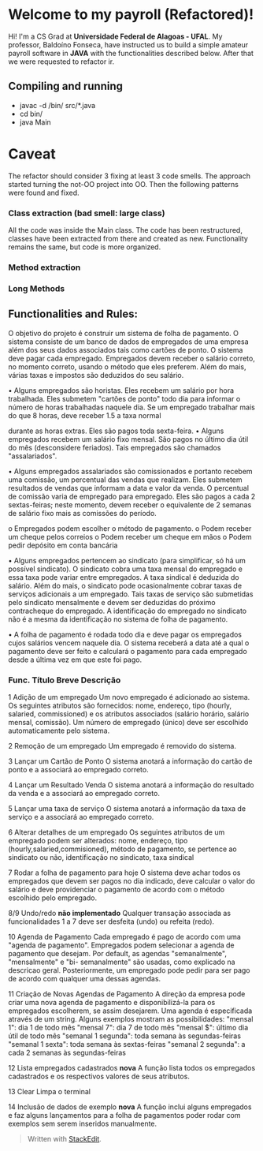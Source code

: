
# Welcome to my payroll (Refactored)!

Hi! I'm a CS Grad at **Universidade Federal de Alagoas - UFAL**. My professor, Baldoíno Fonseca, have instructed us to build a simple amateur payroll software in **JAVA** with the functionalities described below. After that we were requested to refactor ir.

## Compiling and running

- javac -d /bin/ src/*.java
- cd bin/
- java Main


# Caveat

The refactor should consider 3 fixing at least 3 code smells. The approach started turning the not-OO project into OO. Then the following patterns were found and fixed.


### Class extraction (bad smell: large class)

All the code was inside the Main class. The code has been restructured, classes have been extracted from there and created as new. Functionality remains the same, but code is more organized. 

### Method extraction 

### Long Methods



## Functionalities and Rules:

O objetivo do projeto é construir um sistema de folha de pagamento. O sistema consiste de um
banco de dados de empregados de uma empresa além dos seus dados associados tais como cartões de ponto. O sistema deve pagar cada empregado. Empregados devem receber o salário correto, no momento correto, usando o método que eles preferem. Além do mais, várias taxas e impostos são deduzidos do seu salário.

• Alguns empregados são horistas. Eles recebem um salário por hora trabalhada. Eles submetem "cartões de ponto" todo dia para informar o número de horas trabalhadas naquele dia. Se um empregado trabalhar mais do que 8 horas, deve receber 1.5 a taxa normal

durante as horas extras. Eles são pagos toda sexta-feira.
• Alguns empregados recebem um salário fixo mensal. São pagos no último dia útil do mês (desconsidere feriados). Tais empregados são chamados "assalariados".

• Alguns empregados assalariados são comissionados e portanto recebem uma comissão, um percentual das vendas que realizam. Eles submetem resultados de vendas que informam a data e valor da venda. O percentual de comissão varia de empregado para empregado. Eles são pagos a cada 2 sextas-feiras; neste momento, devem receber o equivalente de 2 semanas de salário fixo mais as comissões do período.

o Empregados podem escolher o método de pagamento.
o Podem receber um cheque pelos correios
o Podem receber um cheque em mãos
o Podem pedir depósito em conta bancária

• Alguns empregados pertencem ao sindicato (para simplificar, só há um possível sindicato). O sindicato cobra uma taxa mensal do empregado e essa taxa pode variar entre empregados. A taxa sindical é deduzida do salário. Além do mais, o sindicato pode ocasionalmente cobrar taxas de serviços adicionais a um empregado. Tais taxas de serviço são submetidas pelo sindicato mensalmente e devem ser deduzidas do próximo contracheque do empregado. A identificação do empregado no sindicato não é a mesma da identificação no sistema de folha de pagamento.

• A folha de pagamento é rodada todo dia e deve pagar os empregados cujos salários vencem naquele dia. O sistema receberá a data até a qual o pagamento deve ser feito e calculará o pagamento para cada empregado desde a última vez em que este foi pago.


### Func. Título Breve Descrição 
1 Adição de um empregado 
Um novo empregado é adicionado ao sistema. Os seguintes atributos são fornecidos: nome, endereço, tipo (hourly, salaried, commissioned) e os atributos associados (salário horário, salário mensal, comissão). Um número de empregado (único) deve ser escolhido
automaticamente pelo sistema.

2 Remoção de um empregado 
Um empregado é removido do sistema.

3 Lançar um Cartão de Ponto 
O sistema anotará a informação do cartão de ponto e a associará ao empregado correto.

4 Lançar um Resultado Venda 
O sistema anotará a informação do resultado da venda e a associará ao empregado correto.

5 Lançar uma taxa de serviço 
O sistema anotará a informação da taxa de serviço e a associará ao empregado correto.

6 Alterar detalhes de um empregado 
Os seguintes atributos de um empregado podem ser alterados: nome, endereço, tipo (hourly,salaried,commisioned), método de pagamento, se pertence ao sindicato ou não, identificação no sindicato, taxa sindical

7 Rodar a folha de pagamento para hoje 
O sistema deve achar todos os empregados que devem ser pagos no dia indicado, deve calcular o valor do salário e deve providenciar o pagamento de acordo com o
método escolhido pelo empregado.

8/9 Undo/redo **não implementado**
Qualquer transação associada as funcionalidades 1 a 7 deve ser desfeita (undo) ou refeita (redo).

10 Agenda de Pagamento 
Cada empregado é pago de acordo com uma "agenda de pagamento". Empregados podem selecionar a agenda de pagamento que desejam. Por default, as agendas "semanalmente", "mensalmente" e "bi- semanalmente" são usadas, como explicado na descricao geral. Posteriormente, um empregado pode pedir para ser pago de acordo com qualquer uma dessas agendas.

11 Criação de Novas Agendas de Pagamento 
A direção da empresa pode criar uma nova agenda de pagamento e disponibilizá-la para os empregados escolherem, se assim desejarem. Uma agenda é especificada através de um string. Alguns exemplos mostram as possibilidades: "mensal 1": dia 1 de todo
mês "mensal 7": dia 7 de todo mês "mensal $": último dia útil de todo mês "semanal 1 segunda": toda semana às segundas-feiras "semanal 1 sexta": toda semana às sextas-feiras "semanal 2 segunda": a cada 2 semanas às
segundas-feiras

12 Lista empregados cadastrados **nova**
A função lista todos os empregados cadastrados e os respectivos valores de seus atributos.

13 Clear
Limpa o terminal

14 Inclusão de dados de exemplo **nova**
A função inclui alguns empregados e faz alguns lançamentos para a folha de pagamentos poder rodar com exemplos sem serem inseridos manualmente.




> Written with [StackEdit](https://stackedit.io/).